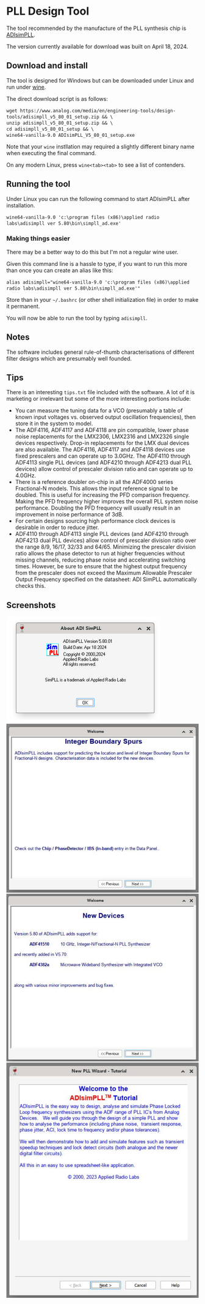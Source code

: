 # PLL Design Tool

The tool recommended by the manufacture of the PLL synthesis chip is [ADIsimPLL](https://www.analog.com/en/lp/resources/adisimpll.html).

The version currently available for download was built on April 18, 2024.

## Download and install

The tool is designed for Windows but can be downloaded under Linux and run under [wine](https://www.winehq.org/).

The direct download script is as follows:

```
wget https://www.analog.com/media/en/engineering-tools/design-tools/adisimpll_v5_80_01_setup.zip && \
unzip adisimpll_v5_80_01_setup.zip && \
cd adisimpll_v5_80_01_setup && \
wine64-vanilla-9.0 ADIsimPLL_V5_80_01_setup.exe
```

Note that your `wine` instllation may required a slightly different binary name when executing the final command.

On any modern Linux, press `wine<tab><tab>` to see a list of contenders.

## Running the tool

Under Linux you can run the following command to start ADIsimPLL after installation.

```
wine64-vanilla-9.0 'c:\program files (x86)\applied radio labs\adisimpll ver 5.80\bin\simpll_ad.exe'
```

### Making things easier

There may be a better way to do this but I'm not a regular wine user.

Given this command line is a hassle to type, if you want to run this more than once you can create an alias like this:
```
alias adisimpll="wine64-vanilla-9.0 'c:\program files (x86)\applied radio labs\adisimpll ver 5.80\bin\simpll_ad.exe'"
```

Store than in your `~/.bashrc` (or other shell initialization file) in order to make it permanent.

You will now be able to run the tool by typing `adisimpll`.

## Notes

The software includes general rule-of-thumb characterisations of different filter designs which are presumably well founded.

## Tips

There is an interesting `tips.txt` file included with the software. A lot of it is marketing or irrelevant but some of the more interesting portions include:

 * You can measure the tuning data for a VCO (presumably a table of known input voltages vs. observed output oscillation frequencies), then store it in the system to model.
 * The ADF4116, ADF4117 and ADF4118 are pin compatible,  lower phase noise replacements for the LMX2306, LMX2316 and LMX2326 single devices respectively.   Drop-in replacements for the LMX dual devices are also available. The ADF4116, ADF4117 and ADF4118 devices use fixed prescalers and can operate up to 3.0GHz.   The ADF4110 through ADF4113 single PLL devices (and ADF4210 through ADF4213 dual PLL devices) allow control of prescaler division ratio and can operate up to 4.0GHz.
 * There is a reference doubler on-chip in all the ADF4000 series Fractional-N models. This allows the input reference signal to be doubled. This is useful for increasing the PFD comparison frequency. Making the PFD frequency higher improves the overall PLL system noise performance. Doubling the PFD frequency will usually result in an improvement in noise performance of 3dB.
 * For certain designs sourcing high performance clock devices is desirable in order to reduce jitter.
 * ADF4110 through ADF4113 single PLL devices (and ADF4210 through ADF4213 dual PLL devices) allow control of prescaler division ratio over the range 8/9, 16/17, 32/33 and 64/65. Minimizing the prescaler division ratio allows the phase detector to run at higher frequencies without missing channels, reducing phase noise and accelerating switching times. However, be sure to ensure that the highest output frequency from the prescaler does not exceed the Maximum Allowable Prescaler Output Frequency specified on the datasheet: ADI SimPLL automatically checks this.

## Screenshots

![image](adisimpll-5.8-about-version.png)
![image](adisim-5.8-ibs-support.jpg)
![image](adisim-5.8-new-devices.jpg)
![image](adisim-5.8-tutorial.jpg)
